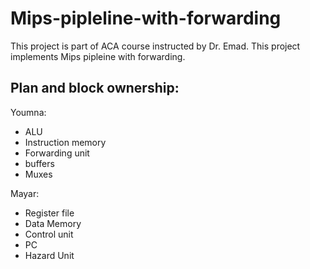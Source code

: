 # Mips-pipleline-with-forwarding
This project is part of ACA course instructed by Dr. Emad. This project implements Mips pipleine with forwarding.


## Plan and block ownership:
  Youmna:
  <ul>
    <li>ALU</li>
    <li>Instruction memory</li>
    <li>Forwarding unit</li>
    <li>buffers</li>
    <li>Muxes</li>
  </ul>
    
  Mayar:
  <ul>
    <li>Register file</li>
    <li>Data Memory</li>
    <li>Control unit</li>
    <li>PC</li>
    <li>Hazard Unit</li>
  </ul>
    
    
    
   
